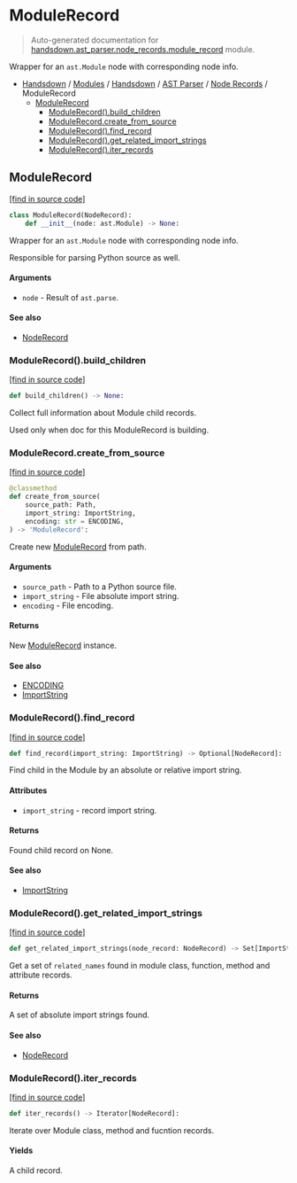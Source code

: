 # ModuleRecord

> Auto-generated documentation for [handsdown.ast_parser.node_records.module_record](https://github.com/vemel/handsdown/blob/main/handsdown/ast_parser/node_records/module_record.py) module.

Wrapper for an `ast.Module` node with corresponding node info.

- [Handsdown](../../../README.md#-handsdown---python-documentation-generator) / [Modules](../../../MODULES.md#modules) / [Handsdown](../../index.md#handsdown) / [AST Parser](../index.md#ast-parser) / [Node Records](index.md#node-records) / ModuleRecord
    - [ModuleRecord](#modulerecord)
        - [ModuleRecord().build_children](#modulerecordbuild_children)
        - [ModuleRecord.create_from_source](#modulerecordcreate_from_source)
        - [ModuleRecord().find_record](#modulerecordfind_record)
        - [ModuleRecord().get_related_import_strings](#modulerecordget_related_import_strings)
        - [ModuleRecord().iter_records](#modulerecorditer_records)

## ModuleRecord

[[find in source code]](https://github.com/vemel/handsdown/blob/main/handsdown/ast_parser/node_records/module_record.py#L20)

```python
class ModuleRecord(NodeRecord):
    def __init__(node: ast.Module) -> None:
```

Wrapper for an `ast.Module` node with corresponding node info.

Responsible for parsing Python source as well.

#### Arguments

- `node` - Result of `ast.parse`.

#### See also

- [NodeRecord](node_record.md#noderecord)

### ModuleRecord().build_children

[[find in source code]](https://github.com/vemel/handsdown/blob/main/handsdown/ast_parser/node_records/module_record.py#L151)

```python
def build_children() -> None:
```

Collect full information about Module child records.

Used only when doc for this ModuleRecord is building.

### ModuleRecord.create_from_source

[[find in source code]](https://github.com/vemel/handsdown/blob/main/handsdown/ast_parser/node_records/module_record.py#L44)

```python
@classmethod
def create_from_source(
    source_path: Path,
    import_string: ImportString,
    encoding: str = ENCODING,
) -> 'ModuleRecord':
```

Create new [ModuleRecord](#modulerecord) from path.

#### Arguments

- `source_path` - Path to a Python source file.
- `import_string` - File absolute import string.
- `encoding` - File encoding.

#### Returns

New [ModuleRecord](#modulerecord) instance.

#### See also

- [ENCODING](../../settings.md#encoding)
- [ImportString](../../utils/import_string.md#importstring)

### ModuleRecord().find_record

[[find in source code]](https://github.com/vemel/handsdown/blob/main/handsdown/ast_parser/node_records/module_record.py#L72)

```python
def find_record(import_string: ImportString) -> Optional[NodeRecord]:
```

Find child in the Module by an absolute or relative import string.

#### Attributes

- `import_string` - record import string.

#### Returns

Found child record on None.

#### See also

- [ImportString](../../utils/import_string.md#importstring)

### ModuleRecord().get_related_import_strings

[[find in source code]](https://github.com/vemel/handsdown/blob/main/handsdown/ast_parser/node_records/module_record.py#L265)

```python
def get_related_import_strings(node_record: NodeRecord) -> Set[ImportString]:
```

Get a set of `related_names` found in module class, function, method and attribute records.

#### Returns

A set of absolute import strings found.

#### See also

- [NodeRecord](node_record.md#noderecord)

### ModuleRecord().iter_records

[[find in source code]](https://github.com/vemel/handsdown/blob/main/handsdown/ast_parser/node_records/module_record.py#L91)

```python
def iter_records() -> Iterator[NodeRecord]:
```

Iterate over Module class, method and fucntion records.

#### Yields

A child record.
